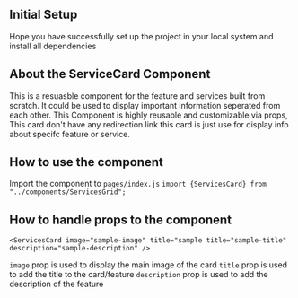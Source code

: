 ## Initial Setup

Hope you have successfully set up the project in your local system and install all dependencies

## About the ServiceCard Component

This is a resuasble component for the feature and services built from scratch. It could be used to display important information seperated from each other. This Component is highly reusable and customizable via props, This card don't have any redirection link this card is just use for display info about specifc feature or service.

## How to use the component

Import the component to `pages/index.js`
`import {ServicesCard} from "../components/ServicesGrid";`

## How to handle props to the component

```
<ServicesCard image="sample-image" title="sample title="sample-title" description="sample-description" />
```

`image` prop is used to display the main image of the card
`title` prop is used to add the title to the card/feature
`description` prop is used to add the description of the feature
